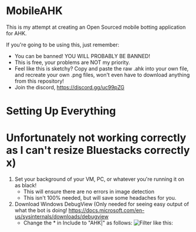 # MobileAHK

This is my attempt at creating an Open Sourced mobile botting application for AHK.

If you're going to be using this, just remember:
* You can be banned! YOU WILL PROBABLY BE BANNED!
* This is free, your problems are NOT my priority.
* Feel like this is sketchy? Copy and paste the raw .ahk into your own file, and recreate your own .png files, won't even have to download anything from this repository!
* Join the discord, https://discord.gg/uc99pZG

# Setting Up Everything
# Unfortunately not working correctly as I can't resize Bluestacks correctly x)
1. Set your background of your VM, PC, or whatever you're running it on as black!
	* This will ensure there are no errors in image detection
	* This isn't  100% needed, but will save some headaches for you.
2. Download Windows DebugView (Only needed for seeing easy output of what the bot is doing! https://docs.microsoft.com/en-us/sysinternals/downloads/debugview
	* Change the * in Include to "AHK|" as follows:
![Filter like this:](https://i.imgur.com/4CeXFBw.png)
